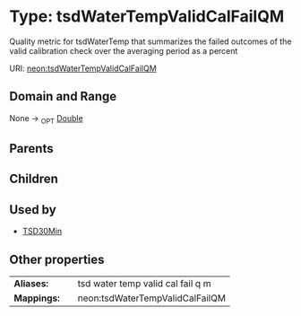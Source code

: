 
# Type: tsdWaterTempValidCalFailQM


Quality metric for tsdWaterTemp that summarizes the failed outcomes of the valid calibration check over the averaging period as a percent

URI: [neon:tsdWaterTempValidCalFailQM](https://data.neonscience.org/tsdWaterTempValidCalFailQM)


## Domain and Range

None ->  <sub>OPT</sub> [Double](types/Double.md)

## Parents


## Children


## Used by

 * [TSD30Min](TSD30Min.md)

## Other properties

|  |  |  |
| --- | --- | --- |
| **Aliases:** | | tsd water temp valid cal fail q m |
| **Mappings:** | | neon:tsdWaterTempValidCalFailQM |

